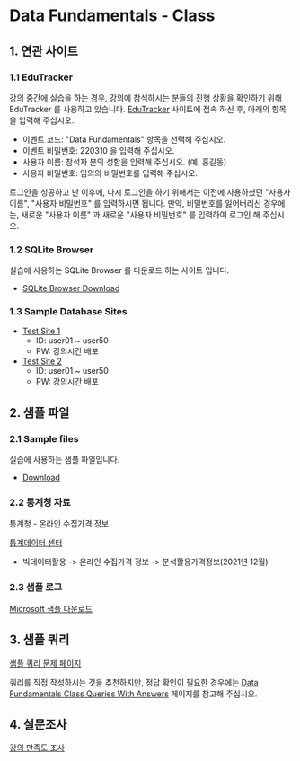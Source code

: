 # Data Fundamentals - Class

## 1. 연관 사이트

### 1.1 EduTracker

강의 중간에 실습을 하는 경우, 강의에 참석하시는 분들의 진행 상황을 확인하기 위해 EduTracker 를 사용하고 있습니다.
[EduTracker](http://exastudy.cafe24.com/solutions/edutracker/) 사이트에 접속 하신 후, 아래의 항목을 입력해 주십시오.

- 이벤트 코드: "Data Fundamentals" 항목을 선택해 주십시오.
- 이벤트 비밀번호: 220310 을 입력해 주십시오.
- 사용자 이름: 참석자 분의 성함을 입력해 주십시오. (예. 홍길동)
- 사용자 비밀번호: 임의의 비밀번호를 입력해 주십시오.

로그인을 성공하고 난 이후에, 다시 로그인을 하기 위해서는 이전에 사용하셨던 "사용자 이름", "사용자 비밀번호" 를 입력하시면 됩니다.
만약, 비밀번호를 잃어버리신 경우에는, 새로운 "사용자 이름" 과 새로운 "사용자 비밀번호" 를 입력하여 로그인 해 주십시오.

### 1.2 SQLite Browser

실습에 사용하는 SQLite Browser 를 다운로드 하는 사이트 입니다.
- [SQLite Browser Download](https://sqlitebrowser.org/)

### 1.3 Sample Database Sites

- [Test Site 1](http://141.164.49.85/phpmyadmin/)
  - ID: user01 ~ user50
  - PW: 강의시간 배포
- [Test Site 2](http://141.164.48.150/phpmyadmin/)
  - ID: user01 ~ user50
  - PW: 강의시간 배포

## 2. 샘플 파일

### 2.1 Sample files

실습에 사용하는 샘플 파일입니다.

- [Download](http://exastudy.cafe24.com/lectures/data_fundamentals/)

### 2.2 통계청 자료

통계청 - 온라인 수집가격 정보

[통계데이터 센터](https://data.kostat.go.kr/sbchome/index.do)

- 빅데이터활용 -> 온라인 수집가격 정보 -> 분석활용가격정보(2021년 12월)

### 2.3 샘플 로그

[Microsoft 샘플 다운로드](https://www.microsoft.com/en-us/download/details.aspx?id=37003)

## 3. 샘플 쿼리

[샘플 쿼리 문제 페이지](data_fundamentals_class_queries.html)

쿼리를 직접 작성하시는 것을 추천하지만, 정답 확인이 필요한 경우에는 [Data Fundamentals Class Queries With Answers](data_fundamentals_class_queries_with_answers.html) 페이지를 참고해 주십시오.

## 4. 설문조사

[강의 만족도 조사](https://forms.gle/W1zvSBBJBZtU2vcF8)
